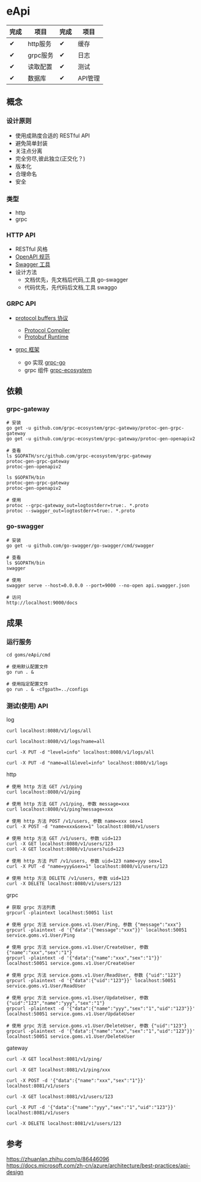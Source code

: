 # eApi

完成| 项目    |完成| 项目
---|---------|---|-------
 ✔ | http服务| ✔ | 缓存
 ✔ | grpc服务| ✔ | 日志
 ✔ | 读取配置| ✔ | 测试
 ✔ | 数据库  | ✔ | API管理

## 概念

### 设计原则

- 使用成熟度合适的 RESTful API
- 避免简单封装
- 关注点分离
- 完全穷尽,彼此独立(正交化？)
- 版本化
- 合理命名
- 安全


### 类型

- http
- grpc

### HTTP API

- RESTful 风格
- [OpenAPI 规范][23]
- [Swagger 工具][24]
- 设计方法
  - 文档优先，先文档后代码,工具 go-swagger
  - 代码优先，先代码后文档,工具 swaggo

[23]:https://github.com/OAI/OpenAPI-Specification  
[24]:https://swagger.io/  

### GRPC API

- [protocol buffers 协议][31]
  - [Protocol Compiler][32]
  - [Protobuf Runtime][33]

- [grpc 框架][41]
  - go 实现 [grpc-go][42]
  - grpc 组件 [grpc-ecosystem][43]

[31]:https://developers.google.com/protocol-buffers
[32]:https://github.com/protocolbuffers/protobuf
[33]:https://github.com/protocolbuffers/protobuf-go
[41]:https://www.grpc.io
[42]:https://github.com/grpc/grpc-go
[43]:https://github.com/grpc-ecosystem

## 依赖

### grpc-gateway

```
# 安装
go get -u github.com/grpc-ecosystem/grpc-gateway/protoc-gen-grpc-gateway
go get -u github.com/grpc-ecosystem/grpc-gateway/protoc-gen-openapiv2

# 查看
ls $GOPATH/src/github.com/grpc-ecosystem/grpc-gateway
protoc-gen-grpc-gateway
protoc-gen-openapiv2

ls $GOPATH/bin
protoc-gen-grpc-gateway
protoc-gen-openapiv2

# 使用
protoc --grpc-gateway_out=logtostderr=true:. *.proto
protoc --swagger_out=logtostderr=true:. *.proto
```

### go-swagger  

```
# 安装
go get -u github.com/go-swagger/go-swagger/cmd/swagger

# 查看
ls $GOPATH/bin
swagger

# 使用
swagger serve --host=0.0.0.0 --port=9000 --no-open api.swagger.json

# 访问
http://localhost:9000/docs
```

## 成果

### 运行服务

```
cd goms/eApi/cmd

# 使用默认配置文件
go run . &  

# 使用指定配置文件
go run . & -cfgpath=../configs  
```

### 测试(使用) API

log
```
curl localhost:8080/v1/logs/all

curl localhost:8080/v1/logs?name=all

curl -X PUT -d "level=info" localhost:8080/v1/logs/all

curl -X PUT -d "name=all&level=info" localhost:8080/v1/logs
```

http
```
# 使用 http 方法 GET /v1/ping
curl localhost:8080/v1/ping

# 使用 http 方法 GET /v1/ping, 参数 message=xxx
curl localhost:8080/v1/ping?message=xxx

# 使用 http 方法 POST /v1/users, 参数 name=xxx sex=1
curl -X POST -d "name=xxx&sex=1" localhost:8080/v1/users

# 使用 http 方法 GET /v1/users, 参数 uid=123
curl -X GET localhost:8080/v1/users/123
curl -X GET localhost:8080/v1/users?uid=123

# 使用 http 方法 PUT /v1/users, 参数 uid=123 name=yyy sex=1
curl -X PUT -d "name=yyy&sex=1" localhost:8080/v1/users/123

# 使用 http 方法 DELETE /v1/users, 参数 uid=123
curl -X DELETE localhost:8080/v1/users/123
```

grpc
```
# 获取 grpc 方法列表
grpcurl -plaintext localhost:50051 list

# 使用 grpc 方法 service.goms.v1.User/Ping, 参数 {"message":"xxx"}
grpcurl -plaintext -d '{"data":{"message":"xxx"}}' localhost:50051 service.goms.v1.User/Ping

# 使用 grpc 方法 service.goms.v1.User/CreateUser, 参数 {"name":"xxx","sex":"1"}
grpcurl -plaintext -d '{"data":{"name":"xxx","sex":"1"}}' localhost:50051 service.goms.v1.User/CreateUser

# 使用 grpc 方法 service.goms.v1.User/ReadUser, 参数 {"uid":"123"}
grpcurl -plaintext -d '{"data":{"uid":"123"}}' localhost:50051 service.goms.v1.User/ReadUser

# 使用 grpc 方法 service.goms.v1.User/UpdateUser, 参数 {"uid":"123","name":"yyy","sex":"1"}
grpcurl -plaintext -d '{"data":{"name":"yyy","sex":"1","uid":"123"}}' localhost:50051 service.goms.v1.User/UpdateUser

# 使用 grpc 方法 service.goms.v1.User/DeleteUser, 参数 {"uid":"123"}
grpcurl -plaintext -d '{"data":{"name":"xxx","sex":"1","uid":"123"}}' localhost:50051 service.goms.v1.User/DeleteUser
```

gateway
```
curl -X GET localhost:8081/v1/ping/

curl -X GET localhost:8081/v1/ping/xxx

curl -X POST -d '{"data":{"name":"xxx","sex":"1"}}' localhost:8081/v1/users

curl -X GET localhost:8081/v1/users/123

curl -X PUT -d '{"data":{"name":"yyy","sex":"1","uid":"123"}}' localhost:8081/v1/users

curl -X DELETE localhost:8081/v1/users/123
```

## 参考

https://zhuanlan.zhihu.com/p/86446096  
https://docs.microsoft.com/zh-cn/azure/architecture/best-practices/api-design  
